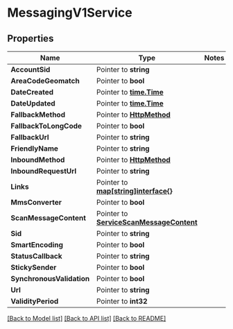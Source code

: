# MessagingV1Service

## Properties
Name | Type | Notes
------------ | ------------- | -------------
**AccountSid** | Pointer to **string** | 
**AreaCodeGeomatch** | Pointer to **bool** | 
**DateCreated** | Pointer to [**time.Time**](time.Time.md) | 
**DateUpdated** | Pointer to [**time.Time**](time.Time.md) | 
**FallbackMethod** | Pointer to [**HttpMethod**](http_method.md) | 
**FallbackToLongCode** | Pointer to **bool** | 
**FallbackUrl** | Pointer to **string** | 
**FriendlyName** | Pointer to **string** | 
**InboundMethod** | Pointer to [**HttpMethod**](http_method.md) | 
**InboundRequestUrl** | Pointer to **string** | 
**Links** | Pointer to [**map[string]interface{}**](.md) | 
**MmsConverter** | Pointer to **bool** | 
**ScanMessageContent** | Pointer to [**ServiceScanMessageContent**](service_scan_message_content.md) | 
**Sid** | Pointer to **string** | 
**SmartEncoding** | Pointer to **bool** | 
**StatusCallback** | Pointer to **string** | 
**StickySender** | Pointer to **bool** | 
**SynchronousValidation** | Pointer to **bool** | 
**Url** | Pointer to **string** | 
**ValidityPeriod** | Pointer to **int32** | 

[[Back to Model list]](../README.md#documentation-for-models) [[Back to API list]](../README.md#documentation-for-api-endpoints) [[Back to README]](../README.md)


